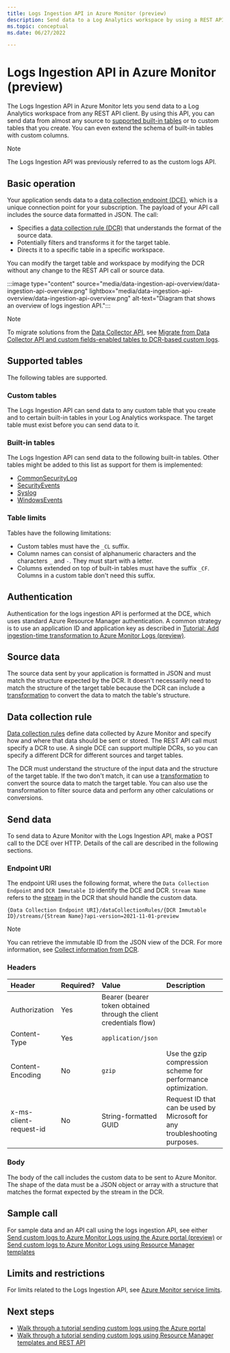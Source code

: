 ```yaml
---
title: Logs Ingestion API in Azure Monitor (preview)
description: Send data to a Log Analytics workspace by using a REST API.
ms.topic: conceptual
ms.date: 06/27/2022

---
```


# Logs Ingestion API in Azure Monitor (preview)

The Logs Ingestion API in Azure Monitor lets you send data to a Log Analytics workspace from any REST API client. By using this API, you can send data from almost any source to [supported built-in tables](#supported-tables) or to custom tables that you create. You can even extend the schema of built-in tables with custom columns.

> [!NOTE]
> The Logs Ingestion API was previously referred to as the custom logs API.

## Basic operation

Your application sends data to a [data collection endpoint (DCE)](../essentials/data-collection-endpoint-overview.md), which is a unique connection point for your subscription. The payload of your API call includes the source data formatted in JSON. The call:

- Specifies a [data collection rule (DCR)](../essentials/data-collection-rule-overview.md) that understands the format of the source data.
- Potentially filters and transforms it for the target table.
- Directs it to a specific table in a specific workspace.

You can modify the target table and workspace by modifying the DCR without any change to the REST API call or source data.

:::image type="content" source="media/data-ingestion-api-overview/data-ingestion-api-overview.png" lightbox="media/data-ingestion-api-overview/data-ingestion-api-overview.png" alt-text="Diagram that shows an overview of logs ingestion API.":::

> [!NOTE]
> To migrate solutions from the [Data Collector API](data-collector-api.md), see [Migrate from Data Collector API and custom fields-enabled tables to DCR-based custom logs](custom-logs-migrate.md).

## Supported tables

The following tables are supported.

### Custom tables

The Logs Ingestion API can send data to any custom table that you create and to certain built-in tables in your Log Analytics workspace. The target table must exist before you can send data to it.

### Built-in tables

The Logs Ingestion API can send data to the following built-in tables. Other tables might be added to this list as support for them is implemented:

- [CommonSecurityLog](/azure/azure-monitor/reference/tables/commonsecuritylog)
- [SecurityEvents](/azure/azure-monitor/reference/tables/securityevent)
- [Syslog](/azure/azure-monitor/reference/tables/syslog)
- [WindowsEvents](/azure/azure-monitor/reference/tables/windowsevent)

### Table limits

Tables have the following limitations:

* Custom tables must have the `_CL` suffix.
* Column names can consist of alphanumeric characters and the characters `_` and `-`. They must start with a letter.  
* Columns extended on top of built-in tables must have the suffix `_CF`. Columns in a custom table don't need this suffix.

## Authentication

Authentication for the logs ingestion API is performed at the DCE, which uses standard Azure Resource Manager authentication. A common strategy is to use an application ID and application key as described in [Tutorial: Add ingestion-time transformation to Azure Monitor Logs (preview)](tutorial-logs-ingestion-portal.md).

## Source data

The source data sent by your application is formatted in JSON and must match the structure expected by the DCR. It doesn't necessarily need to match the structure of the target table because the DCR can include a [transformation](../essentials//data-collection-transformations.md) to convert the data to match the table's structure.

## Data collection rule

[Data collection rules](../essentials/data-collection-rule-overview.md) define data collected by Azure Monitor and specify how and where that data should be sent or stored. The REST API call must specify a DCR to use. A single DCE can support multiple DCRs, so you can specify a different DCR for different sources and target tables.

The DCR must understand the structure of the input data and the structure of the target table. If the two don't match, it can use a [transformation](../essentials/data-collection-transformations.md) to convert the source data to match the target table. You can also use the transformation to filter source data and perform any other calculations or conversions.

## Send data

To send data to Azure Monitor with the Logs Ingestion API, make a POST call to the DCE over HTTP. Details of the call are described in the following sections.

### Endpoint URI

The endpoint URI uses the following format, where the `Data Collection Endpoint` and `DCR Immutable ID` identify the DCE and DCR. `Stream Name` refers to the [stream](../essentials/data-collection-rule-structure.md#custom-logs) in the DCR that should handle the custom data.

```
{Data Collection Endpoint URI}/dataCollectionRules/{DCR Immutable ID}/streams/{Stream Name}?api-version=2021-11-01-preview
```

> [!NOTE]
> You can retrieve the immutable ID from the JSON view of the DCR. For more information, see [Collect information from DCR](tutorial-logs-ingestion-portal.md#collect-information-from-dcr).

### Headers

| Header | Required? | Value | Description |
|:---|:---|:---|:---|
| Authorization     | Yes | Bearer (bearer token obtained through the client credentials flow)  | |
| Content-Type      | Yes | `application/json` | |
| Content-Encoding  | No  | `gzip` | Use the gzip compression scheme for performance optimization. |
| x-ms-client-request-id | No | String-formatted GUID |  Request ID that can be used by Microsoft for any troubleshooting purposes.  |

### Body

The body of the call includes the custom data to be sent to Azure Monitor. The shape of the data must be a JSON object or array with a structure that matches the format expected by the stream in the DCR.

## Sample call

For sample data and an API call using the logs ingestion API, see either [Send custom logs to Azure Monitor Logs using the Azure portal (preview)](tutorial-logs-ingestion-portal.md) or [Send custom logs to Azure Monitor Logs using Resource Manager templates](tutorial-logs-ingestion-api.md)

## Limits and restrictions

For limits related to the Logs Ingestion API, see [Azure Monitor service limits](../service-limits.md#logs-ingestion-api).

## Next steps

- [Walk through a tutorial sending custom logs using the Azure portal](tutorial-logs-ingestion-portal.md)
- [Walk through a tutorial sending custom logs using Resource Manager templates and REST API](tutorial-logs-ingestion-api.md)
